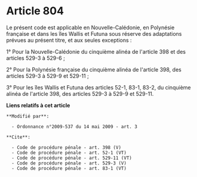 # Article 804

Le présent code est applicable en Nouvelle-Calédonie, en Polynésie française et dans les îles Wallis et Futuna sous réserve
des adaptations prévues au présent titre, et aux seules exceptions : 

1° Pour la Nouvelle-Calédonie du cinquième alinéa de l'article 398 et des articles 529-3 à 529-6 ; 

2° Pour la Polynésie française du cinquième alinéa de l'article 398, des articles 529-3 à 529-9 et 529-11 ; 

3° Pour les îles Wallis et Futuna des articles 52-1, 83-1, 83-2, du cinquième alinéa de l'article 398, des articles 529-3 à
529-9 et 529-11.

**Liens relatifs à cet article**

	**Modifié par**:

	  - Ordonnance n°2009-537 du 14 mai 2009 - art. 3

	**Cite**:

	  - Code de procédure pénale - art. 398 (V)
	  - Code de procédure pénale - art. 52-1 (VT)
	  - Code de procédure pénale - art. 529-11 (VT)
	  - Code de procédure pénale - art. 529-3 (V)
	  - Code de procédure pénale - art. 83-1 (VT)

